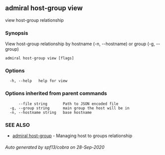 ## admiral host-group view

view host-group relationship

### Synopsis

View host-group relationship by hostname (-n, --hostname) or group (-g, --group)

```
admiral host-group view [flags]
```

### Options

```
  -h, --help   help for view
```

### Options inherited from parent commands

```
      --file string       Path to JSON encoded file
  -g, --group string      main group the host will be in
  -n, --hostname string   base hostname
```

### SEE ALSO

* [admiral host-group](admiral_host-group.md)	 - Managing host to groups relationship

###### Auto generated by spf13/cobra on 28-Sep-2020
